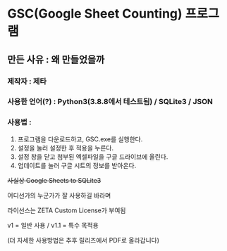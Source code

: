 # GSC(Google Sheet Counting) 프로그램
## 만든 사유 : 왜 만들었을까

### 제작자 : 제타
### 사용한 언어(?) : Python3(3.8.8에서 테스트됨) / SQLite3 / JSON
### 사용법 :

1. 프로그램을 다운로드하고, GSC.exe를 실행한다.
2. 설정을 눌러 설정한 후 적용을 누른다.
3. 설정 창을 닫고 첨부된 엑셀파일을 구글 드라이브에 올린다.
4. 업데이트를 눌러 구글 시트의 정보를 받아온다.

~~사실상 Google Sheets to SQLite3~~

어디선가의 누군가가 잘 사용하길 바라며

라이선스는 ZETA Custom License가 부여됨



v1 = 일반 사용 / v1.1 = 특수 목적용

(더 자세한 사용방법은 추후 릴리즈에서 PDF로 올라갑니다)
